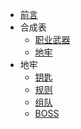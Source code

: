 <!-- _sidebar.md -->

* [前言](README.md)
* 合成表
    * [职业武器](/class/MMOWEAPON.md)
    * [地牢](/dungeon/dungeon-crafting)
* 地牢
    * [钥匙](/dungeon/DUNGEON.md)
    * [规则](/dungeon/dungeon-rule.md)
    * [组队](/dungeon/dungeon-team.md)
    * [BOSS](/dungeon/dungeon-boss.md)